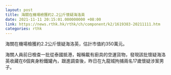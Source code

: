 ```yaml
---
layout: post
title: 海關在機場檢獲約2.2公斤懷疑海洛英
date: 2021-11-11 20:15:01.000000000 +08:00
link: https://news.rthk.hk/rthk/ch/component/k2/1619383-20211111.htm
categories: rthk
---
```


海關在機場檢獲約2.2公斤懷疑海洛英，估計市值約350萬元。

海關人員前日檢查一批從泰國抵港，報稱載有廚具的空運貨物，發現該批懷疑海洛英收藏在6個爽身粉鐵罐內，跟進調查後，昨日在九龍城拘捕兩名17歲懷疑涉案男子。
